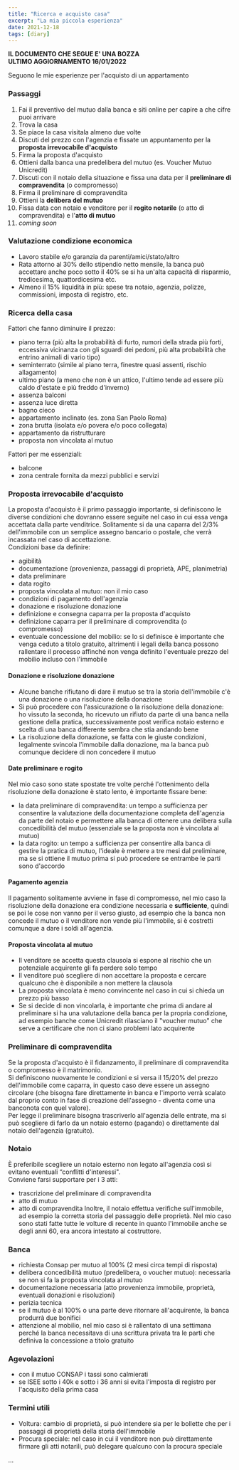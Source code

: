 ```yaml
---
title: "Ricerca e acquisto casa"
excerpt: "La mia piccola esperienza"
date: 2021-12-18
tags: [diary]
---
```



**IL DOCUMENTO CHE SEGUE E' UNA BOZZA**  
**ULTIMO AGGIORNAMENTO 16/01/2022**


Seguono le mie esperienze per l'acquisto di un appartamento


### Passaggi
1. Fai il preventivo del mutuo dalla banca e siti online per capire a che cifre puoi arrivare
2. Trova la casa
3. Se piace la casa visitala almeno due volte
4. Discuti del prezzo con l'agenzia e fissate un appuntamento per la **proposta irrevocabile d'acquisto**
5. Firma la proposta d'acquisto
6. Ottieni dalla banca una predelibera del mutuo (es. Voucher Mutuo Unicredit)
7. Discuti con il notaio della situazione e fissa una data per il **preliminare di compravendita** (o compromesso)
8. Firma il preliminare di compravendita
9. Ottieni la **delibera del mutuo**
10. Fissa data con notaio e venditore per il **rogito notarile** (o atto di compravendita) e l'**atto di mutuo**
11. _coming soon_



### Valutazione condizione economica
- Lavoro stabile e/o garanzia da parenti/amici/stato/altro
- Rata attorno al 30% dello stipendio netto mensile, la banca può accettare anche poco sotto il 40% se si ha un'alta capacità di risparmio, tredicesima, quattordicesima etc.
- Almeno il 15% liquidità in più: spese tra notaio, agenzia, polizze, commissioni, imposta di registro, etc.


### Ricerca della casa
Fattori che fanno diminuire il prezzo:
- piano terra (più alta la probabilità di furto, rumori della strada più forti, eccessiva vicinanza con gli sguardi dei pedoni, più alta probabilità che entrino animali di vario tipo)
- seminterrato (simile al piano terra, finestre quasi assenti, rischio allagamento)
- ultimo piano (a meno che non è un attico, l'ultimo tende ad essere più caldo d'estate e più freddo d'inverno)
- assenza balconi
- assenza luce diretta
- bagno cieco
- appartamento inclinato (es. zona San Paolo Roma)
- zona brutta (isolata e/o povera e/o poco collegata)
- appartamento da ristrutturare
- proposta non vincolata al mutuo

Fattori per me essenziali:
- balcone
- zona centrale fornita da mezzi pubblici e servizi


### Proposta irrevocabile d'acquisto
La proposta d'acquisto è il primo passaggio importante, si definiscono le diverse condizioni che dovranno essere seguite nel caso in cui essa venga accettata dalla parte venditrice. Solitamente si da una caparra del 2/3% dell'immobile con un semplice assegno bancario o postale, che verrà incassata nel caso di accettazione.  
Condizioni base da definire:
- agibilità
- documentazione (provenienza, passaggi di proprietà, APE, planimetria)
- data preliminare
- data rogito
- proposta vincolata al mutuo: non il mio caso
- condizioni di pagamento dell'agenzia
- donazione e risoluzione donazione
- definizione e consegna caparra per la proposta d'acquisto
- definizione caparra per il preliminare di comprovendita (o compromesso)
- eventuale concessione del mobilio: se lo si definisce è importante che venga ceduto a titolo gratuito, altrimenti i legali della banca possono rallentare il processo affinché non venga definito l'eventuale prezzo del mobilio incluso con l'immobile


#### Donazione e risoluzione donazione
- Alcune banche rifiutano di dare il mutuo se tra la storia dell'immobile c'è una donazione o una risoluzione della donazione
- Si può procedere con l'assicurazione o la risoluzione della donazione: ho vissuto la seconda, ho ricevuto un rifiuto da parte di una banca nella gestione della pratica, successivamente post verifica notaio esterno e scelta di una banca differente sembra che stia andando bene
- La risoluzione della donazione, se fatta con le giuste condizioni, legalmente svincola l'immobile dalla donazione, ma la banca può comunque decidere di non concedere il mutuo

#### Date preliminare e rogito
Nel mio caso sono state spostate tre volte perché l'ottenimento della risoluzione della donazione è stato lento, è importante fissare bene:
- la data preliminare di compravendita: un tempo a sufficienza per consentire la valutazione della documentazione completa dell'agenzia da parte del notaio e permettere alla banca di ottenere una delibera sulla concedibilità del mutuo (essenziale se la proposta non è vincolata al mutuo)
- la data rogito: un tempo a sufficienza per consentire alla banca di gestire la pratica di mutuo, l'ideale è mettere a tre mesi dal preliminare, ma se si ottiene il mutuo prima si può procedere se entrambe le parti sono d'accordo

#### Pagamento agenzia
Il pagamento solitamente avviene in fase di compromesso, nel mio caso la risoluzione della donazione era condizione necessaria e **sufficiente**, quindi se poi le cose non vanno per il verso giusto, ad esempio che la banca non concede il mutuo o il venditore non vende più l'immobile, si è costretti comunque a dare i soldi all'agenzia.

#### Proposta vincolata al mutuo
- Il venditore se accetta questa clausola si espone al rischio che un potenziale acquirente gli fa perdere solo tempo
- Il venditore può scegliere di non accettare la proposta e cercare qualcuno che è disponibile a non mettere la clausola
- La proposta vincolata è meno convincente nel caso in cui si chieda un prezzo più basso
- Se si decide di non vincolarla, è importante che prima di andare al preliminare si ha una valutazione della banca per la propria condizione, ad esempio banche come Unicredit rilasciano il "voucher mutuo" che serve a certificare che non ci siano problemi lato acquirente

### Preliminare di compravendita
Se la proposta d'acquisto è il fidanzamento, il preliminare di compravendita o compromesso è il matrimonio.  
Si definiscono nuovamente le condizioni e si versa il 15/20% del prezzo dell'immobile come caparra, in questo caso deve essere un assegno circolare (che bisogna fare direttamente in banca e l'importo verrà scalato dal proprio conto in fase di creazione dell'assegno - diventa come una banconota con quel valore).  
Per legge il preliminare bisogna trascriverlo all'agenzia delle entrate, ma si può scegliere di farlo da un notaio esterno (pagando) o direttamente dal notaio dell'agenzia (gratuito).

### Notaio
È preferibile scegliere un notaio esterno non legato all'agenzia così si evitano eventuali “conflitti d'interessi".  
Conviene farsi supportare per i 3 atti:
- trascrizione del preliminare di compravendita
- atto di mutuo
- atto di compravendita
Inoltre, il notaio effettua verifiche sull'immobile, ad esempio la corretta storia del passaggio delle proprietà. Nel mio caso sono stati fatte tutte le volture di recente in quanto l'immobile anche se degli anni 60, era ancora intestato al costruttore.

### Banca
- richiesta Consap per mutuo al 100% (2 mesi circa tempi di risposta)
- delibera concedibilità mutuo (predelibera, o voucher mutuo): necessaria se non si fa la proposta vincolata al mutuo
- documentazione necessaria (atto provenienza immobile, proprietà, eventuali donazioni e risoluzioni)
- perizia tecnica
- se il mutuo è al 100% o una parte deve ritornare all'acquirente, la banca produrrà due bonifici
- attenzione al mobilio, nel mio caso si è rallentato di una settimana perché la banca necessitava di una scrittura privata tra le parti che definiva la concessione a titolo gratuito

### Agevolazioni
- con il mutuo CONSAP i tassi sono calmierati
- se ISEE sotto i 40k e sotto i 36 anni si evita l'imposta di registro per l'acquisito della prima casa

### Termini utili
- Voltura: cambio di proprietà, si può intendere sia per le bollette che per i passaggi di proprietà della storia dell'immobile
- Procura speciale: nel caso in cui il venditore non può direttamente firmare gli atti notarili, può delegare qualcuno con la procura speciale





...
